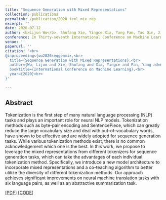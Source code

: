 ```yaml
---
title: "Sequence Generation with Mixed Representations"
collection: publications
permalink: /publication/2020_icml_mix_rep
excerpt: ''
date: 2020-07-12
author: <b>Lijun Wu</b>, Shufang Xie, Yingce Xia, Yang Fan, Tao Qin, Jianhuang Lai, Tie-Yan Liu
conference: In Thirty-seventh International Conference on Machine Learning <b>(ICML-2020)</b>
venue: ''
paperurl: ''
citation: '<br>
@inproceedings{wu2020seqgenmix,<br>
  title={Sequence Generation with Mixed Representations},<br>
  author={Wu, Lijun and Xie, Shufang and Xia, Yingce and Fan, Yang ad=nd Qin, Tao and Zhou, Wengang and Li, Houqiang and Liu, Tieyan},<br>
  booktitle={International Conference on Machine Learning},<br>
  year={2020}<br>
}'

---
```

<h2><strong>Abstract</strong></h2>
Tokenization is the first step of many natural language processing (NLP) tasks and plays an important role for neural NLP models. Tokenization methods such as byte-pair encoding and SentencePiece, which can greatly reduce the large vocabulary size and deal with out-of-vocabulary words, have shown to be effective and are widely adopted for sequence generation tasks. While various tokenization methods exist, there is no common acknowledgement which one is the best. In this work, we propose to leverage the mixed representations from different tokenizers for sequence generation tasks, which can take the advantages of each individual tokenization method.
Specifically, we introduce a new model architecture to incorporate mixed representations and a co-teaching algorithm to better utilize the diversity of different tokenization methods. Our approach achieves significant improvements on neural machine translation tasks with six language pairs, as well as an abstractive summarization task.

\[[PDF]()\]  \[[CODE](https://github.com/apeterswu/fairseq_mix)\]